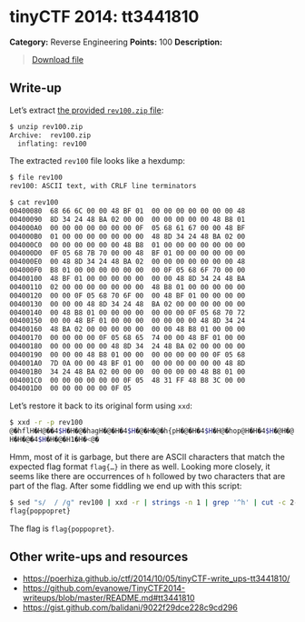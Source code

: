 # tinyCTF 2014: tt3441810

**Category:** Reverse Engineering
**Points:** 100
**Description:**

> [Download file](rev100.zip)

## Write-up

Let’s extract [the provided `rev100.zip` file](rev100.zip):

```bash
$ unzip rev100.zip
Archive:  rev100.zip
  inflating: rev100
```

The extracted `rev100` file looks like a hexdump:

```bash
$ file rev100
rev100: ASCII text, with CRLF line terminators

$ cat rev100
00400080  68 66 6C 00 00 48 BF 01  00 00 00 00 00 00 00 48
00400090  8D 34 24 48 BA 02 00 00  00 00 00 00 00 48 B8 01
004000A0  00 00 00 00 00 00 00 0F  05 68 61 67 00 00 48 BF
004000B0  01 00 00 00 00 00 00 00  48 8D 34 24 48 BA 02 00
004000C0  00 00 00 00 00 00 48 B8  01 00 00 00 00 00 00 00
004000D0  0F 05 68 7B 70 00 00 48  BF 01 00 00 00 00 00 00
004000E0  00 48 8D 34 24 48 BA 02  00 00 00 00 00 00 00 48
004000F0  B8 01 00 00 00 00 00 00  00 0F 05 68 6F 70 00 00
00400100  48 BF 01 00 00 00 00 00  00 00 48 8D 34 24 48 BA
00400110  02 00 00 00 00 00 00 00  48 B8 01 00 00 00 00 00
00400120  00 00 0F 05 68 70 6F 00  00 48 BF 01 00 00 00 00
00400130  00 00 00 48 8D 34 24 48  BA 02 00 00 00 00 00 00
00400140  00 48 B8 01 00 00 00 00  00 00 00 0F 05 68 70 72
00400150  00 00 48 BF 01 00 00 00  00 00 00 00 48 8D 34 24
00400160  48 BA 02 00 00 00 00 00  00 00 48 B8 01 00 00 00
00400170  00 00 00 00 0F 05 68 65  74 00 00 48 BF 01 00 00
00400180  00 00 00 00 00 48 8D 34  24 48 BA 02 00 00 00 00
00400190  00 00 00 48 B8 01 00 00  00 00 00 00 00 0F 05 68
004001A0  7D 0A 00 00 48 BF 01 00  00 00 00 00 00 00 48 8D
004001B0  34 24 48 BA 02 00 00 00  00 00 00 00 48 B8 01 00
004001C0  00 00 00 00 00 00 0F 05  48 31 FF 48 B8 3C 00 00
004001D0  00 00 00 00 00 0F 05
```

Let’s restore it back to its original form using `xxd`:

```bash
$ xxd -r -p rev100
@�hflH�H@��4$H�H�@�hagH�@�H�4$H�@�H�@�h{pH�@�H�4$H�H@�hop@H�H�4$H�@H�@ hpoH�@0H�4$H�@@H�hpr@PH�H�4$@`H�H�@phetH�@�H�4$H�@�H�h@�}
H�H�@�4$H�H�@�H1�H�<@�
```

Hmm, most of it is garbage, but there are ASCII characters that match the expected flag format `flag{…}` in there as well. Looking more closely, it seems like there are occurrences of `h` followed by two characters that are part of the flag. After some fiddling we end up with this script:

```bash
$ sed "s/  / /g" rev100 | xxd -r | strings -n 1 | grep '^h' | cut -c 2- | tr -d '\n'
flag{poppopret}
```

The flag is `flag{poppopret}`.

## Other write-ups and resources

* <https://poerhiza.github.io/ctf/2014/10/05/tinyCTF-write_ups-tt3441810/>
* <https://github.com/evanowe/TinyCTF2014-writeups/blob/master/README.md#tt3441810>
* <https://gist.github.com/balidani/9022f29dce228c9cd296>
